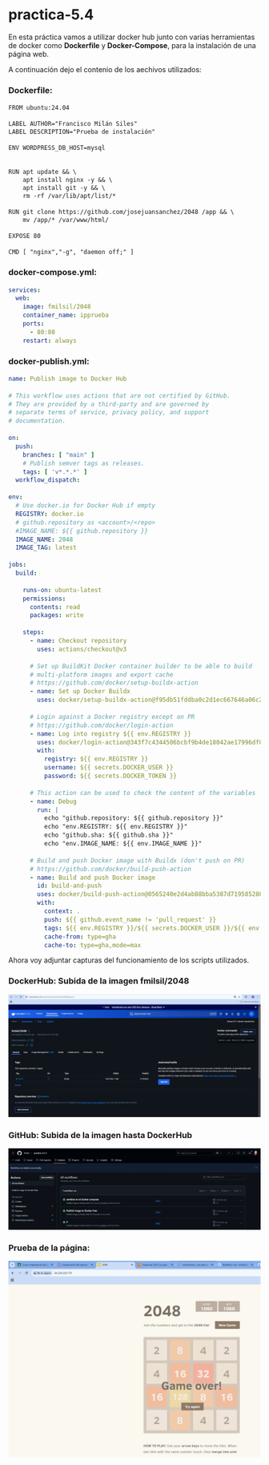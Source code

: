 # practica-5.4
En esta práctica vamos a utilizar docker hub junto con varias herramientas de docker como **Dockerfile** y **Docker-Compose**, para la instalación de una página web.

A continuación dejo el contenio de los aechivos utilizados:

### Dockerfile:
```docker
FROM ubuntu:24.04

LABEL AUTHOR="Francisco Milán Siles"
LABEL DESCRIPTION="Prueba de instalación"

ENV WORDPRESS_DB_HOST=mysql


RUN apt update && \
    apt install nginx -y && \
    apt install git -y && \
    rm -rf /var/lib/apt/list/*

RUN git clone https://github.com/josejuansanchez/2048 /app && \
    mv /app/* /var/www/html/

EXPOSE 80

CMD [ "nginx","-g", "daemon off;" ]
```

### docker-compose.yml:
```yml
services:
  web:
    image: fmilsil/2048
    container_name: ipprueba
    ports:
      - 80:80
    restart: always
```

### docker-publish.yml:
```yml
name: Publish image to Docker Hub

# This workflow uses actions that are not certified by GitHub.
# They are provided by a third-party and are governed by
# separate terms of service, privacy policy, and support
# documentation.

on:
  push:
    branches: [ "main" ]
    # Publish semver tags as releases.
    tags: [ 'v*.*.*' ]
  workflow_dispatch:

env:
  # Use docker.io for Docker Hub if empty
  REGISTRY: docker.io
  # github.repository as <account>/<repo>
  #IMAGE_NAME: ${{ github.repository }}
  IMAGE_NAME: 2048
  IMAGE_TAG: latest

jobs:
  build:

    runs-on: ubuntu-latest
    permissions:
      contents: read
      packages: write

    steps:
      - name: Checkout repository
        uses: actions/checkout@v3

      # Set up BuildKit Docker container builder to be able to build
      # multi-platform images and export cache
      # https://github.com/docker/setup-buildx-action
      - name: Set up Docker Buildx
        uses: docker/setup-buildx-action@f95db51fddba0c2d1ec667646a06c2ce06100226 # v3.0.0

      # Login against a Docker registry except on PR
      # https://github.com/docker/login-action
      - name: Log into registry ${{ env.REGISTRY }}
        uses: docker/login-action@343f7c4344506bcbf9b4de18042ae17996df046d # v3.0.0
        with:
          registry: ${{ env.REGISTRY }}
          username: ${{ secrets.DOCKER_USER }}
          password: ${{ secrets.DOCKER_TOKEN }}

      # This action can be used to check the content of the variables
      - name: Debug
        run: |
          echo "github.repository: ${{ github.repository }}"
          echo "env.REGISTRY: ${{ env.REGISTRY }}"
          echo "github.sha: ${{ github.sha }}"
          echo "env.IMAGE_NAME: ${{ env.IMAGE_NAME }}"

      # Build and push Docker image with Buildx (don't push on PR)
      # https://github.com/docker/build-push-action
      - name: Build and push Docker image
        id: build-and-push
        uses: docker/build-push-action@0565240e2d4ab88bba5387d719585280857ece09 # v5.0.0
        with:
          context: .
          push: ${{ github.event_name != 'pull_request' }}
          tags: ${{ env.REGISTRY }}/${{ secrets.DOCKER_USER }}/${{ env.IMAGE_NAME }}:${{ env.IMAGE_TAG }}
          cache-from: type=gha
          cache-to: type=gha,mode=max
```

Ahora voy adjuntar capturas del funcionamiento de los scripts utilizados.

### DockerHub: Subida de la imagen fmilsil/2048
![](image/dockerhub-ok.png)

### GitHub: Subida de la imagen hasta DockerHub
![](image/image-ok.png)

### Prueba de la página:
![](image/pagina-ok.png)
